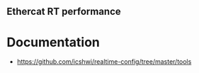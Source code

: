 Ethercat RT performance
--

# Documentation
* https://github.com/icshwi/realtime-config/tree/master/tools
